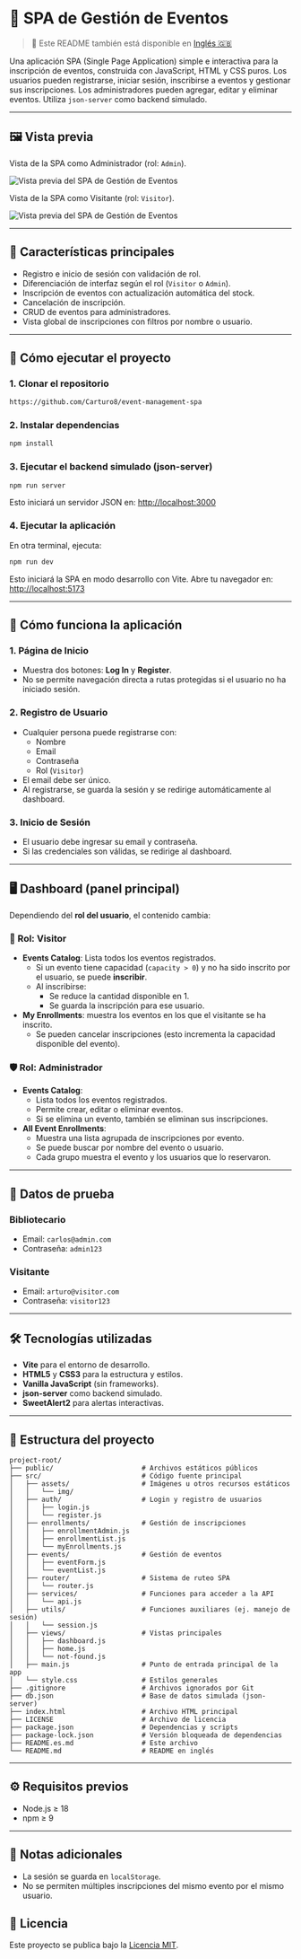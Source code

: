
# 📅 SPA de Gestión de Eventos

> 📄 Este README también está disponible en [Inglés 🇬🇧](README.md)

Una aplicación SPA (Single Page Application) simple e interactiva para la inscripción de eventos, construida con JavaScript, HTML y CSS puros. Los usuarios pueden registrarse, iniciar sesión, inscribirse a eventos y gestionar sus inscripciones. Los administradores pueden agregar, editar y eliminar eventos. Utiliza `json-server` como backend simulado.

---

## 🖼️ Vista previa

Vista de la SPA como Administrador (rol: `Admin`).

![Vista previa del SPA de Gestión de Eventos](public/visitor_preview.png)

Vista de la SPA como Visitante (rol: `Visitor`).

![Vista previa del SPA de Gestión de Eventos](public/visitor_preview.png)

---

## 🎯 Características principales

- Registro e inicio de sesión con validación de rol.
- Diferenciación de interfaz según el rol (`Visitor` o `Admin`).
- Inscripción de eventos con actualización automática del stock.
- Cancelación de inscripción.
- CRUD de eventos para administradores.
- Vista global de inscripciones con filtros por nombre o usuario.

---

## 🚀 Cómo ejecutar el proyecto

### 1. Clonar el repositorio

```bash
https://github.com/Carturo8/event-management-spa
```

### 2. Instalar dependencias

```bash
npm install
```

### 3. Ejecutar el backend simulado (json-server)

```bash
npm run server
```

Esto iniciará un servidor JSON en: [http://localhost:3000](http://localhost:3000)

### 4. Ejecutar la aplicación

En otra terminal, ejecuta:

```bash
npm run dev
```

Esto iniciará la SPA en modo desarrollo con Vite. Abre tu navegador en: [http://localhost:5173](http://localhost:5173)

---

## 🧭 Cómo funciona la aplicación

### 1. Página de Inicio

- Muestra dos botones: **Log In** y **Register**.
- No se permite navegación directa a rutas protegidas si el usuario no ha iniciado sesión.

### 2. Registro de Usuario

- Cualquier persona puede registrarse con:
    - Nombre
    - Email
    - Contraseña
    - Rol (`Visitor`)
- El email debe ser único.
- Al registrarse, se guarda la sesión y se redirige automáticamente al dashboard.

### 3. Inicio de Sesión

- El usuario debe ingresar su email y contraseña.
- Si las credenciales son válidas, se redirige al dashboard.

---

## 🖥️ Dashboard (panel principal)

Dependiendo del **rol del usuario**, el contenido cambia:

### 👤 Rol: Visitor

- **Events Catalog**: Lista todos los eventos registrados.
    - Si un evento tiene capacidad (`capacity > 0`) y no ha sido inscrito por el usuario, se puede **inscribir**.
    - Al inscribirse:
        - Se reduce la cantidad disponible en 1.
        - Se guarda la inscripción para ese usuario.
- **My Enrollments**: muestra los eventos en los que el visitante se ha inscrito.
    - Se pueden cancelar inscripciones (esto incrementa la capacidad disponible del evento).

### 🛡️ Rol: Administrador

- **Events Catalog**:
    - Lista todos los eventos registrados.
    - Permite crear, editar o eliminar eventos.
    - Si se elimina un evento, también se eliminan sus inscripciones.
- **All Event Enrollments**:
    - Muestra una lista agrupada de inscripciones por evento.
    - Se puede buscar por nombre del evento o usuario.
    - Cada grupo muestra el evento y los usuarios que lo reservaron.

---

## 🧪 Datos de prueba

### Bibliotecario
- Email: `carlos@admin.com`
- Contraseña: `admin123`

### Visitante
- Email: `arturo@visitor.com`
- Contraseña: `visitor123`

---

## 🛠️ Tecnologías utilizadas

- **Vite** para el entorno de desarrollo.
- **HTML5** y **CSS3** para la estructura y estilos.
- **Vanilla JavaScript** (sin frameworks).
- **json-server** como backend simulado.
- **SweetAlert2** para alertas interactivas.

---

## 📁 Estructura del proyecto

```
project-root/
├── public/                      # Archivos estáticos públicos
├── src/                         # Código fuente principal
│   ├── assets/                  # Imágenes u otros recursos estáticos
│   │   └── img/
│   ├── auth/                    # Login y registro de usuarios
│   │   ├── login.js
│   │   └── register.js
│   ├── enrollments/             # Gestión de inscripciones
│   │   ├── enrollmentAdmin.js
│   │   ├── enrollmentList.js
│   │   └── myEnrollments.js
│   ├── events/                  # Gestión de eventos
│   │   ├── eventForm.js
│   │   └── eventList.js
│   ├── router/                  # Sistema de ruteo SPA
│   │   └── router.js
│   ├── services/                # Funciones para acceder a la API
│   │   └── api.js
│   ├── utils/                   # Funciones auxiliares (ej. manejo de sesión)
│   │   └── session.js
│   ├── views/                   # Vistas principales
│   │   ├── dashboard.js
│   │   ├── home.js
│   │   └── not-found.js
│   ├── main.js                  # Punto de entrada principal de la app
│   └── style.css                # Estilos generales
├── .gitignore                   # Archivos ignorados por Git
├── db.json                      # Base de datos simulada (json-server)
├── index.html                   # Archivo HTML principal
├── LICENSE                      # Archivo de licencia
├── package.json                 # Dependencias y scripts
├── package-lock.json            # Versión bloqueada de dependencias
├── README.es.md                 # Este archivo
└── README.md                    # README en inglés
```

---

## ⚙️ Requisitos previos

- Node.js ≥ 18
- npm ≥ 9

---

## 📌 Notas adicionales

- La sesión se guarda en `localStorage`.
- No se permiten múltiples inscripciones del mismo evento por el mismo usuario.

## 📝 Licencia

Este proyecto se publica bajo la [Licencia MIT](LICENSE).
